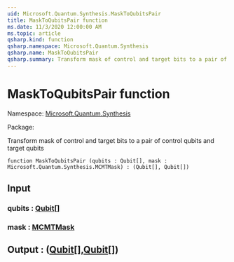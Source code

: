 ```yaml
---
uid: Microsoft.Quantum.Synthesis.MaskToQubitsPair
title: MaskToQubitsPair function
ms.date: 11/3/2020 12:00:00 AM
ms.topic: article
qsharp.kind: function
qsharp.namespace: Microsoft.Quantum.Synthesis
qsharp.name: MaskToQubitsPair
qsharp.summary: Transform mask of control and target bits to a pair of control qubits and target qubits
---
```


# MaskToQubitsPair function

Namespace: [Microsoft.Quantum.Synthesis](xref:Microsoft.Quantum.Synthesis)

Package: [](https://nuget.org/packages/)


Transform mask of control and target bits to a pair of control qubits and target qubits

```qsharp
function MaskToQubitsPair (qubits : Qubit[], mask : Microsoft.Quantum.Synthesis.MCMTMask) : (Qubit[], Qubit[])
```


## Input

### qubits : [Qubit](xref:microsoft.quantum.lang-ref.qubit)[]




### mask : [MCMTMask](xref:Microsoft.Quantum.Synthesis.MCMTMask)





## Output : ([Qubit](xref:microsoft.quantum.lang-ref.qubit)[],[Qubit](xref:microsoft.quantum.lang-ref.qubit)[])

